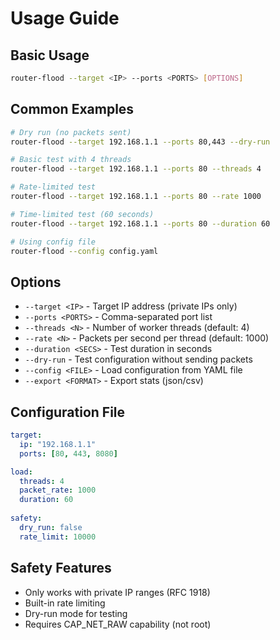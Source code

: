 # Usage Guide

## Basic Usage

```bash
router-flood --target <IP> --ports <PORTS> [OPTIONS]
```

## Common Examples

```bash
# Dry run (no packets sent)
router-flood --target 192.168.1.1 --ports 80,443 --dry-run

# Basic test with 4 threads
router-flood --target 192.168.1.1 --ports 80 --threads 4

# Rate-limited test
router-flood --target 192.168.1.1 --ports 80 --rate 1000

# Time-limited test (60 seconds)
router-flood --target 192.168.1.1 --ports 80 --duration 60

# Using config file
router-flood --config config.yaml
```

## Options

- `--target <IP>` - Target IP address (private IPs only)
- `--ports <PORTS>` - Comma-separated port list
- `--threads <N>` - Number of worker threads (default: 4)
- `--rate <N>` - Packets per second per thread (default: 1000)
- `--duration <SECS>` - Test duration in seconds
- `--dry-run` - Test configuration without sending packets
- `--config <FILE>` - Load configuration from YAML file
- `--export <FORMAT>` - Export stats (json/csv)

## Configuration File

```yaml
target:
  ip: "192.168.1.1"
  ports: [80, 443, 8080]

load:
  threads: 4
  packet_rate: 1000
  duration: 60
  
safety:
  dry_run: false
  rate_limit: 10000
```

## Safety Features

- Only works with private IP ranges (RFC 1918)
- Built-in rate limiting
- Dry-run mode for testing
- Requires CAP_NET_RAW capability (not root)